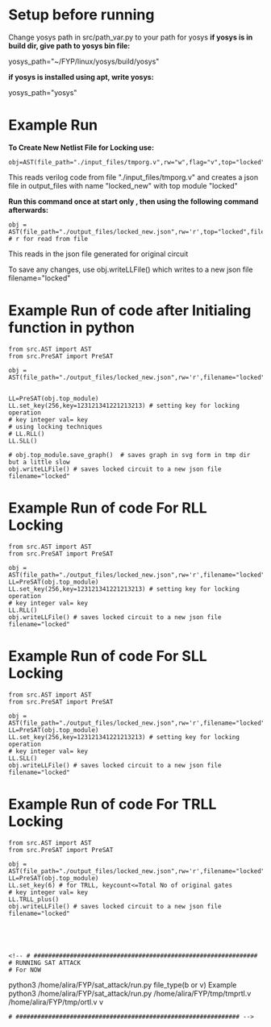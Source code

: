 # Setup before running
Change yosys path in src/path_var.py to your path for yosys
 **if yosys is in build dir, give path to yosys bin file:**

yosys_path="~/FYP/linux/yosys/build/yosys"

 **if yosys is installed using apt, write yosys:**

yosys_path="yosys"


# Example Run

**To Create New Netlist File for Locking use:**
```
obj=AST(file_path="./input_files/tmporg.v",rw="w",flag="v",top="locked",filename="locked_new")
```

This reads verilog code from file "./input_files/tmporg.v" and creates a json file in output_files with name "locked_new" with top module "locked"


**Run this command once at start only , then using the following command afterwards:**

```
obj = AST(file_path="./output_files/locked_new.json",rw='r',top="locked",filename="locked") # r for read from file
```

This reads in the json file generated for original circuit

To save any changes, use obj.writeLLFile() which writes to a new json file filename="locked"


# Example Run of code after Initialing function in python

```
from src.AST import AST
from src.PreSAT import PreSAT

obj = AST(file_path="./output_files/locked_new.json",rw='r',filename="locked")


LL=PreSAT(obj.top_module)
LL.set_key(256,key=123121341221213213) # setting key for locking operation
# key integer val= key
# using locking techniques
# LL.RLL()
LL.SLL()

# obj.top_module.save_graph()  # saves graph in svg form in tmp dir but a little slow
obj.writeLLFile() # saves locked circuit to a new json file filename="locked"

```


# Example Run of code For RLL Locking
```
from src.AST import AST
from src.PreSAT import PreSAT

obj = AST(file_path="./output_files/locked_new.json",rw='r',filename="locked")
LL=PreSAT(obj.top_module)
LL.set_key(256,key=123121341221213213) # setting key for locking operation
# key integer val= key
LL.RLL()
obj.writeLLFile() # saves locked circuit to a new json file filename="locked"

```


# Example Run of code For SLL Locking
```
from src.AST import AST
from src.PreSAT import PreSAT

obj = AST(file_path="./output_files/locked_new.json",rw='r',filename="locked")
LL=PreSAT(obj.top_module)
LL.set_key(256,key=123121341221213213) # setting key for locking operation
# key integer val= key
LL.SLL()
obj.writeLLFile() # saves locked circuit to a new json file filename="locked"

```


# Example Run of code For TRLL Locking
```
from src.AST import AST
from src.PreSAT import PreSAT

obj = AST(file_path="./output_files/locked_new.json",rw='r',filename="locked")
LL=PreSAT(obj.top_module)
LL.set_key(6) # for TRLL, keycount<=Total No of original gates
# key integer val= key
LL.TRLL_plus()
obj.writeLLFile() # saves locked circuit to a new json file filename="locked"





<!-- # ##############################################################
# RUNNING SAT ATTACK
# For NOW
```
python3 /home/alira/FYP/sat_attack/run.py <locked> <unlocked> file_type(b or v)
Example
python3 /home/alira/FYP/sat_attack/run.py /home/alira/FYP/tmp/tmprtl.v /home/alira/FYP/tmp/ortl.v v
```
# ############################################################## -->
